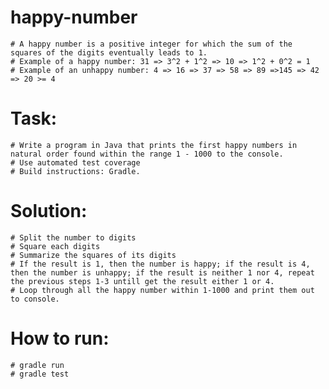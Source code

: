 # happy-number
    # A happy number is a positive integer for which the sum of the squares of the digits eventually leads to 1.
    # Example of a happy number: 31 => 3^2 + 1^2 => 10 => 1^2 + 0^2 = 1
    # Example of an unhappy number: 4 => 16 => 37 => 58 => 89 =>145 => 42 => 20 >= 4

# Task:
    # Write a program in Java that prints the first happy numbers in natural order found within the range 1 - 1000 to the console.
    # Use automated test coverage
    # Build instructions: Gradle.

 # Solution:
    # Split the number to digits
    # Square each digits
    # Summarize the squares of its digits
    # If the result is 1, then the number is happy; if the result is 4, then the number is unhappy; if the result is neither 1 nor 4, repeat the previous steps 1-3 untill get the result either 1 or 4.
    # Loop through all the happy number within 1-1000 and print them out to console.

# How to run:
    # gradle run
    # gradle test

